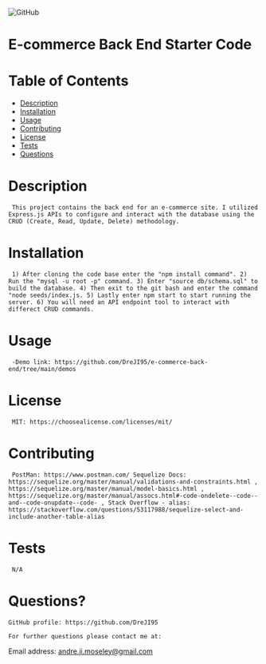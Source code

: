 
  ![GitHub](https://img.shields.io/badge/license-MIT-blue)

  # E-commerce Back End Starter Code

  # Table of Contents
  * [Description](#description)
  * [Installation](#installation)
  * [Usage](#usage)
  * [Contributing](#contributing)
  * [License](#license)
  * [Tests](#tests)
  * [Questions](#questions?)

  # Description
     This project contains the back end for an e-commerce site. I utilized Express.js APIs to configure and interact with the database using the CRUD (Create, Read, Update, Delete) methodology.

  # Installation 
     1) After cloning the code base enter the "npm install command". 2) Run the "mysql -u root -p" command. 3) Enter "source db/schema.sql" to build the database. 4) Then exit to the git bash and enter the command "node seeds/index.js. 5) Lastly enter npm start to start running the server. 6) You will need an API endpoint tool to interact with differect CRUD commands.

  # Usage 
     -Demo link: https://github.com/DreJI95/e-commerce-back-end/tree/main/demos

  # License
     MIT: https://choosealicense.com/licenses/mit/

  # Contributing
     PostMan: https://www.postman.com/ Sequelize Docs: https://sequelize.org/master/manual/validations-and-constraints.html , https://sequelize.org/master/manual/model-basics.html , https://sequelize.org/master/manual/assocs.html#-code-ondelete--code--and--code-onupdate--code- , Stack Overflow - alias: https://stackoverflow.com/questions/53117988/sequelize-select-and-include-another-table-alias 

  # Tests
     N/A

  # Questions?

    GitHub profile: https://github.com/DreJI95
     
    For further questions please contact me at:

  Email address: andre.ji.moseley@gmail.com
